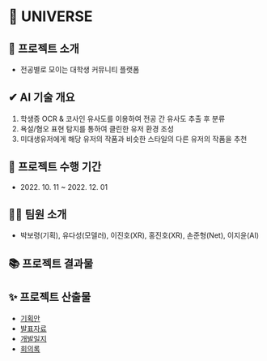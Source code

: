 # 🌠 UNIVERSE

## 📌 프로젝트 소개

- 전공별로 모이는 대학생 커뮤니티 플랫폼

## ✔ AI 기술 개요
  1. 학생증 OCR & 코사인 유사도를 이용하여 전공 간 유사도 추출 후 분류 
  2. 욕설/혐오 표현 탐지를 통하여 클린한 유저 환경 조성
  3. 미대생유저에게 해당 유저의 작품과 비슷한 스타일의 다른 유저의 작품을 추천

## 📅 프로젝트 수행 기간

- 2022\. 10. 11 ~ 2022. 12. 01

## 🧑‍🚀 팀원 소개
- 박보령(기획), 유다성(모델러), 이진호(XR), 홍진호(XR), 손준형(Net), 이지윤(AI)


## 📚 프로젝트 결과물




## ✨ 프로젝트 산출물
- [기획안](https://github.com/MusicSketch/Overview/tree/main)
- [발표자료](https://github.com/MusicSketch/Overview/tree/main)
- [개발일지](https://github.com/MusicSketch/Overview/tree/main)
- [회의록](https://github.com/MusicSketch/Overview/tree/main)
